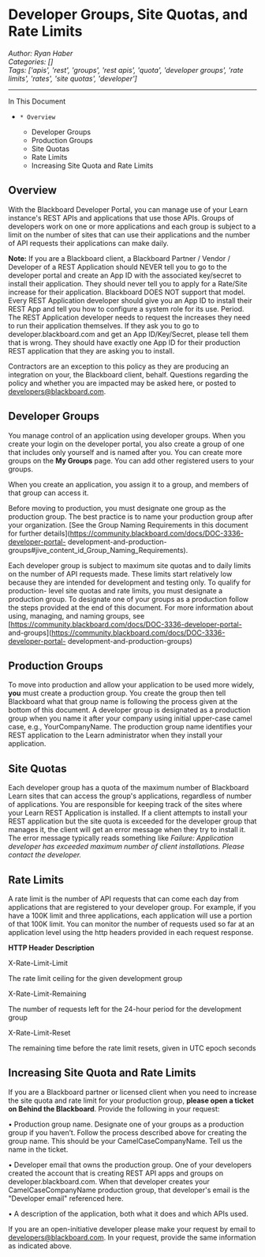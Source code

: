 # Developer Groups, Site Quotas, and Rate Limits
*Author: Ryan Haber*  
*Categories: []*  
*Tags: ['apis', 'rest', 'groups', 'rest apis', 'quota', 'developer groups', 'rate limits', 'rates', 'site quotas', 'developer']*  
<hr />
In This Document

  *     * Overview
    * Developer Groups
    * Production Groups
    * Site Quotas
    * Rate Limits
    * Increasing Site Quota and Rate Limits

## Overview

With the Blackboard Developer Portal, you can manage use of your Learn
instance's REST APIs and applications that use those APIs. Groups of
developers work on one or more applications and each group is subject to a
limit on the number of sites that can use their applications and the number of
API requests their applications can make daily.

**Note:** If you are a Blackboard client, a Blackboard Partner / Vendor / Developer of a REST Application should NEVER tell you to go to the developer portal and create an App ID with the associated key/secret to install their application. They should never tell you to apply for a Rate/Site increase for their application. Blackboard DOES NOT support that model. Every REST Application developer should give you an App ID to install their REST App and tell you how to configure a system role for its use. Period. The REST Application developer needs to request the increases they need to run their application themselves. If they ask you to go to developer.blackboard.com and get an App ID/Key/Secret, please tell them that is wrong. They should have exactly one App ID for their production REST application that they are asking you to install.

Contractors are an exception to this policy as they are producing an
integration on your, the Blackboard client, behalf. Questions regarding the
policy and whether you are impacted may be asked here, or posted to
[developers@blackboard.com](mailto:developers@blackboard.com).

## Developer Groups

You manage control of an application using developer groups. When you create
your login on the developer portal, you also create a group of one that
includes only yourself and is named after you. You can create more groups on
the **My Groups** page. You can add other registered users to your groups.

When you create an application, you assign it to a group, and members of that
group can access it.

Before moving to production, you must designate one group as the production
group. The best practice is to name your production group after your
organization. [See the Group Naming Requirements in this document for further
details](https://community.blackboard.com/docs/DOC-3336-developer-portal-
development-and-production-groups#jive_content_id_Group_Naming_Requirements).

Each developer group is subject to maximum site quotas and to daily limits on
the number of API requests made. These limits start relatively low because
they are intended for development and testing only. To qualify for production-
level site quotas and rate limits, you must designate a production group. To
designate one of your groups as a production follow the steps provided at the
end of this document. For more information about using, managing, and naming
groups, see [https://community.blackboard.com/docs/DOC-3336-developer-portal-
and-groups](https://community.blackboard.com/docs/DOC-3336-developer-portal-
development-and-production-groups)

## Production Groups

To move into production and allow your application to be used more widely,
**you** must create a production group. You create the group then tell
Blackboard what that group name is following the process given at the bottom
of this document. A developer group is designated as a production group when
you name it after your company using initial upper-case camel case, e.g.,
YourCompanyName. The production group name identifies your REST application to
the Learn administrator when they install your application.

## Site Quotas

Each developer group has a quota of the maximum number of Blackboard Learn
sites that can access the group's applications, regardless of number of
applications. You are responsible for keeping track of the sites where your
Learn REST Application is installed. If a client attempts to install your REST
application but the site quota is exceeded for the developer group that
manages it, the client will get an error message when they try to install it.
The error message typically reads something like _Failure: Application
developer has exceeded maximum number of client installations. Please contact
the developer._

## Rate Limits

A rate limit is the number of API requests that can come each day from
applications that are registered to your developer group. For example, if you
have a 100K limit and three applications, each application will use a portion
of that 100K limit. You can monitor the number of requests used so far at an
application level using the http headers provided in each request response.

**HTTP Header** **Description**

X-Rate-Limit-Limit

The rate limit ceiling for the given development group

X-Rate-Limit-Remaining

The number of requests left for the 24-hour period for the development group

X-Rate-Limit-Reset

The remaining time before the rate limit resets, given in UTC epoch seconds

## Increasing Site Quota and Rate Limits

If you are a Blackboard partner or licensed client when you need to increase
the site quota and rate limit for your production group, **please open a
ticket on Behind the Blackboard**. Provide the following in your request:

• Production group name. Designate one of your groups as a production group if
you haven’t. Follow the process described above for creating the group name.
This should be your CamelCaseCompanyName. Tell us the name in the ticket.

• Developer email that owns the production group. One of your developers
created the account that is creating REST API apps and groups on
developer.blackboard.com. When that developer creates your
CamelCaseCompanyName production group, that developer's email is the
"Developer email" referenced here.

• A description of the application, both what it does and which APIs used.

If you are an open-initiative developer please make your request by email to
[developers@blackboard.com](mailto:developers@blackboard.com). In your
request, provide the same information as indicated above.

